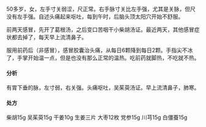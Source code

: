 50多岁，女，左手寸关弱涩，尺正常。右手脉寸关比左手强，尤其是关脉，但尺没有左手强。自述头痛起来呕吐，每到午时，后脑头顶太阳穴开始不舒服。

前两天感冒，先开了葛根汤，之后变口苦咽干小柴胡汤证。最近两天，其他感冒症状都去掉了，每天早上流清鼻子。

服用前药后（非感冒），感冒胶囊治头痛，从每日6颗降到每日2颗。手指尖不冰了，手掌开始温一点，但是也没有那么正常的温热。吃前药就脚热，不吃就不热。

#### 分析

有胃下垂的脉，左寸弱，右关强。头痛呕吐，吴茱萸汤证。早上流清鼻子，肺寒。

#### 处方

柴胡15g 吴茱萸15g 干姜10g 生姜三片 大枣12枚 党参15g 川芎15g 白僵蚕15g

